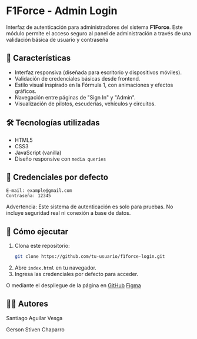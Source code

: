 # F1Force - Admin Login

Interfaz de autenticación para administradores del sistema **F1Force**. Este módulo permite el acceso seguro al panel de administración a través de una validación básica de usuario y contraseña

## 🚀 Características

- Interfaz responsiva (diseñada para escritorio y dispositivos móviles).
- Validación de credenciales básicas desde frontend.
- Estilo visual inspirado en la Fórmula 1, con animaciones y efectos gráficos.
- Navegación entre páginas de "Sign In" y "Admin".
- Visualización de pilotos, escuderías, vehículos y circuitos.

## 🛠️ Tecnologías utilizadas

- HTML5
- CSS3
- JavaScript (vanilla)
- Diseño responsive con `media queries`

## 🔐 Credenciales por defecto

```
E-mail: example@gmail.com  
Contraseña: 12345
```
Advertencia: Este sistema de autenticación es solo para pruebas. No incluye seguridad real ni conexión a base de datos.

## 📲 Cómo ejecutar

1. Clona este repositorio:
   ```bash
   git clone https://github.com/tu-usuario/f1force-login.git
   ```
2. Abre `index.html` en tu navegador.
3. Ingresa las credenciales por defecto para acceder.

O mediante el despliegue de la página en 
[GitHub](https://github.com/Gersonchm1/Proyecto_Javascript_S1AguilarSantiago_ChaparroGerson)
[Figma](https://www.figma.com/design/AJXTqViX5rzcmN6V42Stws/Untitled?node-id=0-1&t=Ra5C76k6QA4EVKts-1)
## 🧑‍💻 Autores
Santiago Aguilar Vesga 

Gerson Stiven Chaparro
